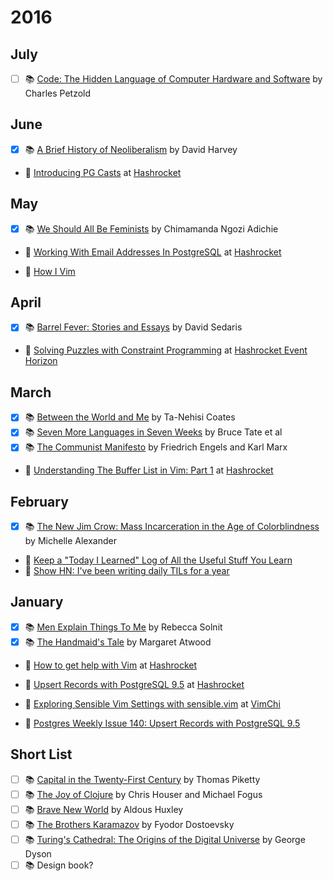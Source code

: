 # 2016

## July

- [ ] :books: [Code: The Hidden Language of Computer Hardware and Software](http://www.amazon.com/Code-Language-Computer-Hardware-Software/dp/0735611319) by Charles Petzold

## June

- [x] :books: [A Brief History of Neoliberalism](http://www.amazon.com/Brief-History-Neoliberalism-David-Harvey/dp/0199283273) by David Harvey

- :pencil: [Introducing PG Casts](https://hashrocket.com/blog/posts/introducing-pgcasts) at [Hashrocket](https://hashrocket.com/blog)

## May

- [x] :books: [We Should All Be Feminists](http://www.amazon.com/We-Should-All-Be-Feminists/dp/110191176X) by Chimamanda Ngozi Adichie

- :pencil: [Working With Email Addresses In PostgreSQL](https://hashrocket.com/blog/posts/working-with-email-addresses-in-postgresql) at [Hashrocket](https://hashrocket.com/blog)

- :newspaper: [How I Vim](http://howivim.com/2016/josh-branchaud/)

## April

- [x] :books: [Barrel Fever: Stories and Essays](http://www.amazon.com/Barrel-Fever-Stories-David-Sedaris/dp/0316779423) by David Sedaris

- :speech_balloon: [Solving Puzzles with Constraint Programming](http://www.meetup.com/Hashrocket-Chicago-Event-Horizon/events/229042127/) at [Hashrocket Event Horizon](http://www.meetup.com/Hashrocket-Chicago-Event-Horizon/)

## March

- [x] :books: [Between the World and Me](http://www.amazon.com/Between-World-Me-Ta-Nehisi-Coates/dp/0812993543) by Ta-Nehisi Coates
- [x] :books: [Seven More Languages in Seven Weeks](http://www.amazon.com/Seven-More-Languages-Weeks-Shaping/dp/1941222153) by Bruce Tate et al
- [x] :books: [The Communist Manifesto](https://www.marxists.org/archive/marx/works/1848/communist-manifesto/) by Friedrich Engels and Karl Marx

- :pencil: [Understanding The Buffer List in Vim: Part 1](https://hashrocket.com/blog/posts/understanding-the-buffer-list-in-vim-part-1) at [Hashrocket](https://hashrocket.com/blog)

## February

- [x] :books: [The New Jim Crow: Mass Incarceration in the Age of Colorblindness](http://www.amazon.com/The-New-Crow-Incarceration-Colorblindness/dp/1595586431) by Michelle Alexander

- :newspaper: [Keep a "Today I Learned" Log of All the Useful Stuff You Learn](http://lifehacker.com/keep-a-today-i-learned-log-of-all-the-useful-stuff-yo-1758286512)
- :newspaper: [Show HN: I've been writing daily TILs for a year](https://news.ycombinator.com/item?id=11068902)

## January

- [x] :books: [Men Explain Things To Me](http://www.amazon.com/Men-Explain-Things-Updated-Edition/dp/1608464962) by Rebecca Solnit
- [x] :books: [The Handmaid's Tale](https://en.wikipedia.org/wiki/The_Handmaid%27s_Tale) by Margaret Atwood

- :pencil: [How to get help with Vim](https://hashrocket.com/blog/posts/how-to-get-help-with-vim) at [Hashrocket](https://hashrocket.com/blog)
- :pencil: [Upsert Records with PostgreSQL 9.5](https://hashrocket.com/blog/posts/upsert-records-with-postgresql-9-5) at [Hashrocket](https://hashrocket.com/blog)

- :speech_balloon: [Exploring Sensible Vim Settings with sensible.vim](http://www.meetup.com/Vim-Chicago/events/227504423/) at [VimChi](http://vimchi.com/)

- :newspaper: [Postgres Weekly Issue 140: Upsert Records with PostgreSQL 9.5](http://postgresweekly.com/issues/140)

## Short List

- [ ] :books: [Capital in the Twenty-First Century](http://www.amazon.com/Capital-Twenty-First-Century-Thomas-Piketty/dp/1491534656) by Thomas Piketty
- [ ] :books: [The Joy of Clojure](http://www.amazon.com/The-Joy-Clojure-Thinking-Way/dp/1935182641) by Chris Houser and Michael Fogus
- [ ] :books: [Brave New World](http://www.amazon.com/Brave-New-World-Aldous-Huxley/dp/0060850523) by Aldous Huxley
- [ ] :books: [The Brothers Karamazov](http://www.amazon.com/The-Brothers-Karamazov-Fyodor-Dostoevsky/dp/0374528373) by Fyodor Dostoevsky
- [ ] :books: [Turing's Cathedral: The Origins of the Digital Universe](http://www.amazon.com/Turings-Cathedral-Origins-Digital-Universe-ebook/dp/B005IEGK5C) by George Dyson
- [ ] :books: Design book?
